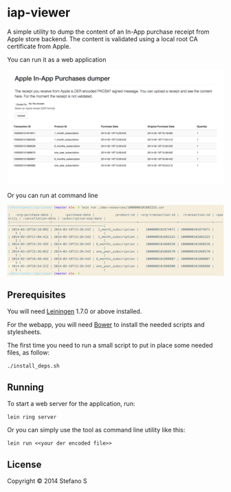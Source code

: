 # iap-viewer


A simple utility to dump the content of an In-App purchase receipt from Apple store backend. The content is validated using a local root CA certificate from Apple.

You can run it as a web application

![screenshot](screenshot.png)

Or you can run at command line

![screenshot](screenshot-1.png)

## Prerequisites

You will need [Leiningen][1] 1.7.0 or above installed.

For the webapp, you will need [Bower][2] to install the needed scripts and stylesheets.

The first time you need to run a small script to put in place some needed files, as follow:

    ./install_deps.sh

[1]: https://github.com/technomancy/leiningen
[2]: http://bower.io

## Running

To start a web server for the application, run:

    lein ring server

Or you can simply use the tool as command line utility like this:

    lein run <<your der encoded file>>


## License

Copyright © 2014  Stefano S
